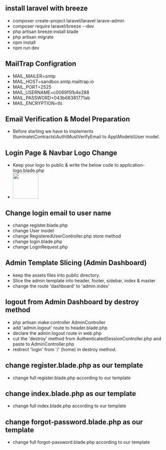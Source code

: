 ## install laravel with breeze
- composer create-project laravel/laravel larave-admin
- composer require laravel/breeze --dev
- php artisan breeze:install blade
- php artisan migrate
- npm install
- npm run dev

## MailTrap Configration
- MAIL_MAILER=smtp
- MAIL_HOST=sandbox.smtp.mailtrap.io
- MAIL_PORT=2525
- MAIL_USERNAME=c0069f5fb4e288
- MAIL_PASSWORD=043b68381771ab
- MAIL_ENCRYPTION=tls

## Email Verification & Model Preparation
- Before starting we have to implements Illuminate\Contracts\Auth\MustVerifyEmail to App\Models\User model.

## Login Page & Navbar Logo Change
- Keep your logo to public & write the below code to application-logo.blade.php
- <img src="{{ asset('logo/logo.png') }}" width="80" height="80">

## Change login email to user name
- change register.blade.php
- change User model
- change RegisteredUserController.php store method
- change login.blade.php
- change LoginRequest.php

## Admin Template Slicing (Admin Dashboard)
- keep the assets files into public directory.
- Slice the admin template into header, footer, sidebar, index & master
- change the route 'dashboard' to 'admin.index'

## logout from Admin Dashboard by destroy method
- php artisan make:controller AdminController
- add 'admin.logout' route to header.blade.php 
- declare the admin.logout route in web.php
- cut the 'destroy' method from AuthenticatedSessionController.php and paste to AdminController.php
- redirect 'login' from '/' (home) in destroy method.

## change register.blade.php as our template
- change full register.blade.php according to our template

## change index.blade.php as our template
- change full index.blade.php according to our template
## change forgot-password.blade.php as our template
- change full forgot-password.blade.php according to our template
